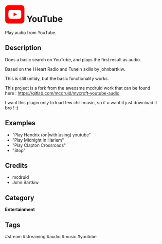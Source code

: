 # <img src='youtube.png' width='64' style='vertical-align:bottom'/> YouTube
Play audio from YouTube.

## Description
Does a basic search on YouTube, and plays the first result as audio.

Based on the I Heart Radio and Tunein skills by johnbartkiw.

This is still untidy, but the basic functionality works.

This project is a fork from the aweosme mcdruid work that can be found here :
https://gitlab.com/mcdruid/mycroft-youtube-audio

I want this plugin only to load few chill music, so if u want it just download it bro ! :)

## Examples
* "Play Hendrix (on|with|using) youtube"
* "Play Midnight in Harlem"
* "Play Clapton Crossroads"
* "Stop"

## Credits
* mcdruid
* John Bartkiw

## Category
**Entertainment**

## Tags
#stream
#streaming
#audio
#music
#youtube
